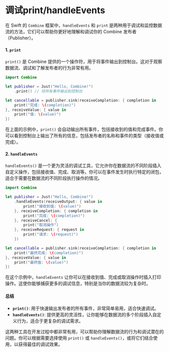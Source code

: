 # 调试print/handleEvents

在 Swift 的 `Combine` 框架中，`handleEvents` 和 `print` 是两种用于调试和监控数据流的方法，它们可以帮助你更好地理解和调试你的 Combine 发布者（Publisher）。

#### 1. `print`

`print()` 是 Combine 提供的一个操作符，用于将事件输出到控制台。这对于观察数据流、调试和了解发布者的行为非常有用。

```swift
import Combine

let publisher = Just("Hello, Combine!")
    .print() // 将所有事件输出到控制台

let cancellable = publisher.sink(receiveCompletion: { completion in
    print("完成: \(completion)")
}, receiveValue: { value in
    print("值: \(value)")
})
```

在上面的示例中，`print()` 会自动输出所有事件，包括接收到的值和完成事件。你可以看到控制台上输出了所有的信息，包括发布者的名称和事件的类型（接收值或完成）。

#### 2. `handleEvents`

`handleEvents()` 是一个更为灵活的调试工具，它允许你在数据流的不同阶段插入自定义操作，包括接收值、完成、取消等。你可以在事件发生时执行特定的闭包，适合于需要在数据流的不同阶段执行操作的情况。

```swift
import Combine

let publisher = Just("Hello, Combine!")
    .handleEvents(receiveOutput: { value in
        print("接收到值: \(value)")
    }, receiveCompletion: { completion in
        print("完成: \(completion)")
    }, receiveCancel: {
        print("取消操作")
    }, receiveRequest: { request in
        print("请求: \(request)")
    })

let cancellable = publisher.sink(receiveCompletion: { completion in
    print("最终完成: \(completion)")
}, receiveValue: { value in
    print("最终值: \(value)")
})
```

在这个示例中，`handleEvents` 让你可以在接收到值、完成或取消操作时插入打印操作。这使你能够捕获更多的调试信息，特别是当你的数据流较为复杂时。

#### 总结

* **`print()`**: 用于快速输出发布者的所有事件，非常简单易用，适合快速调试。
* **`handleEvents()`**: 提供更高的灵活性，让你能够在数据流的多个阶段插入自定义行为，适合于更复杂的调试需求。

这两种工具在开发过程中都非常有用，可以帮助你理解数据流的行为和调试潜在的问题。你可以根据需要选择使用 `print()` 或 `handleEvents()`，或将它们结合使用，以获得最佳的调试效果。

